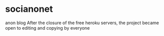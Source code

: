 # socianonet
anon blog
After the closure of the free heroku servers, the project became open to editing and copying by everyone
